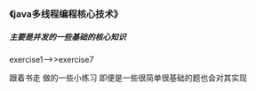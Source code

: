 ### 《java多线程编程核心技术》

##### 主要是并发的一些基础的核心知识
exercise1-->>exercise7

跟着书走  做的一些小练习
即便是一些很简单很基础的题也会对其实现